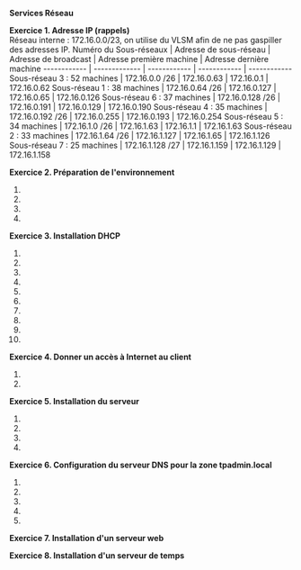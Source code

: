 **Services Réseau**

**Exercice 1. Adresse IP (rappels)**  
Réseau interne : 172.16.0.0/23, on utilise  du VLSM afin de ne pas gaspiller des adresses IP.
Numéro du Sous-réseaux | Adresse de sous-réseau | Adresse de broadcast | Adresse première machine | Adresse dernière machine
------------ | ------------- | ------------ | ------------ | ------------
Sous-réseau 3 : 52 machines | 172.16.0.0     /26 | 172.16.0.63 | 172.16.0.1 | 172.16.0.62
Sous-réseau 1 : 38 machines | 172.16.0.64    /26 | 172.16.0.127 | 172.16.0.65 | 172.16.0.126
Sous-réseau 6 : 37 machines | 172.16.0.128   /26 | 172.16.0.191 | 172.16.0.129 | 172.16.0.190
Sous-réseau 4 : 35 machines | 172.16.0.192   /26 | 172.16.0.255 | 172.16.0.193 | 172.16.0.254
Sous-réseau 5 : 34 machines | 172.16.1.0     /26 | 172.16.1.63 | 172.16.1.1 | 172.16.1.63
Sous-réseau 2 : 33 machines | 172.16.1.64    /26 | 172.16.1.127 | 172.16.1.65 | 172.16.1.126
Sous-réseau 7 : 25 machines | 172.16.1.128   /27 | 172.16.1.159 | 172.16.1.129 | 172.16.1.158

**Exercice 2. Préparation de l'environnement**  

1.  
2.  
3.  
4.

**Exercice 3. Installation DHCP**

1.
2.
3.
4.
5.
6.
7.
8.
9.
10.

**Exercice 4. Donner un accès à Internet au client**

1.
2.

**Exercice 5. Installation du serveur**

1.
2.
3.
4.

**Exercice 6. Configuration du serveur DNS pour la zone tpadmin.local**

1.
2.
3.
4.
5.

**Exercice 7. Installation d'un serveur web**

**Exercice 8. Installation d'un serveur de temps**
